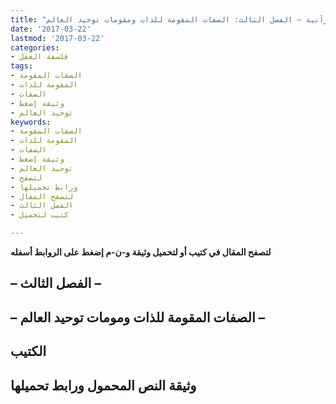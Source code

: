 ```yaml
---
title: "استراتيجية التوحيد القرآنية ومنطق السياسة المحمدية – الجزء الثاني: مفهومات استراتيجية التوحيد القرآنية – الفصل الثالث: الصفات المقومة للذات ومقومات توحيد العالم"
date: '2017-03-22'
lastmod: '2017-03-22'
categories:
- فلسفة العقل
tags:
- الصفات المقومة
- المقومة للذات
- الصفات
- وثيقة إضغط
- توحيد العالم
keywords:
- الصفات المقومة
- المقومة للذات
- الصفات
- وثيقة إضغط
- توحيد العالم
- لتصفح
- ورابط تحميلها
- لتصفح المقال
- الفصل الثالث
- كتيب لتحميل

---
```

**لتصفح المقال في كتيب أو لتحميل وثيقة و-ن-م إضغط على الروابط أسفله**

## **– الفصل الثالث –**

## **– الصفات المقومة للذات ومومات توحيد العالم –**

## الكتيب

## وثيقة النص المحمول ورابط تحميلها

###